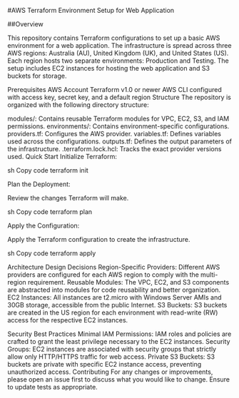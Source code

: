 #AWS Terraform Environment Setup for Web Application

##Overview

This repository contains Terraform configurations to set up a basic AWS environment for a web application. The infrastructure is spread across three AWS regions: Australia (AU), United Kingdom (UK), and United States (US). Each region hosts two separate environments: Production and Testing. The setup includes EC2 instances for hosting the web application and S3 buckets for storage.

Prerequisites
AWS Account
Terraform v1.0 or newer
AWS CLI configured with access key, secret key, and a default region
Structure
The repository is organized with the following directory structure:

modules/: Contains reusable Terraform modules for VPC, EC2, S3, and IAM permissions.
environments/: Contains environment-specific configurations.
providers.tf: Configures the AWS provider.
variables.tf: Defines variables used across the configurations.
outputs.tf: Defines the output parameters of the infrastructure.
.terraform.lock.hcl: Tracks the exact provider versions used.
Quick Start
Initialize Terraform:

sh
Copy code
terraform init

Plan the Deployment:

Review the changes Terraform will make.

sh
Copy code
terraform plan

Apply the Configuration:

Apply the Terraform configuration to create the infrastructure.

sh
Copy code
terraform apply

Architecture Design Decisions
Region-Specific Providers: Different AWS providers are configured for each AWS region to comply with the multi-region requirement.
Reusable Modules: The VPC, EC2, and S3 components are abstracted into modules for code reusability and better organization.
EC2 Instances: All instances are t2.micro with Windows Server AMIs and 30GB storage, accessible from the public Internet.
S3 Buckets: S3 buckets are created in the US region for each environment with read-write (RW) access for the respective EC2 instances.

Security Best Practices
Minimal IAM Permissions: IAM roles and policies are crafted to grant the least privilege necessary to the EC2 instances.
Security Groups: EC2 instances are associated with security groups that strictly allow only HTTP/HTTPS traffic for web access.
Private S3 Buckets: S3 buckets are private with specific EC2 instance access, preventing unauthorized access.
Contributing
For any changes or improvements, please open an issue first to discuss what you would like to change. Ensure to update tests as appropriate.
